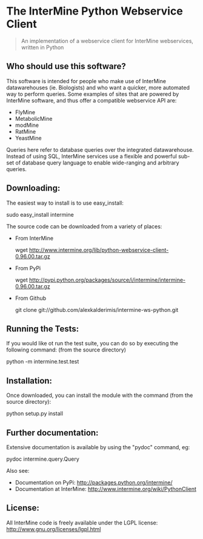 The InterMine Python Webservice Client
=====================================

> An implementation of a webservice client 
> for InterMine webservices, written in Python

Who should use this software?
-----------------------------

This software is intended for people who make 
use of InterMine datawarehouses (ie. Biologists)
and who want a quicker, more automated way 
to perform queries. Some examples of sites that
are powered by InterMine software, and thus offer
a compatible webservice API are:

* FlyMine
* MetabolicMine
* modMine
* RatMine
* YeastMine

Queries here refer to database queries over the 
integrated datawarehouse. Instead of using 
SQL, InterMine services use a flexible and 
powerful sub-set of database query language
to enable wide-ranging and arbitrary queries.

Downloading:
------------

The easiest way to install is to use easy_install:

  sudo easy_install intermine

The source code can be downloaded from a variety of places:

* From InterMine

  wget http://www.intermine.org/lib/python-webservice-client-0.96.00.tar.gz

* From PyPi

  wget http://pypi.python.org/packages/source/i/intermine/intermine-0.96.00.tar.gz

* From Github

  git clone git://github.com/alexkalderimis/intermine-ws-python.git


Running the Tests:
------------------

If you would like ot run the test suite, you can do so by executing
the following command: (from the source directory)

  python -m intermine.test.test

Installation:
-------------

Once downloaded, you can install the module with the command (from the source directory):

  python setup.py install

Further documentation:
----------------------

Extensive documentation is available by using the "pydoc" command, eg:

  pydoc intermine.query.Query

Also see:

* Documentation on PyPi: http://packages.python.org/intermine/
* Documentation at InterMine: http://www.intermine.org/wiki/PythonClient

License:
--------

All InterMine code is freely available under the LGPL license: http://www.gnu.org/licenses/lgpl.html 


